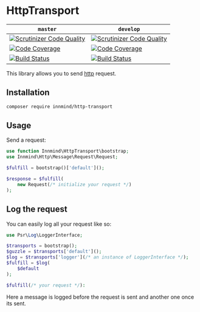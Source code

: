 # HttpTransport

| `master` | `develop` |
|----------|-----------|
| [![Scrutinizer Code Quality](https://scrutinizer-ci.com/g/Innmind/HttpTransport/badges/quality-score.png?b=master)](https://scrutinizer-ci.com/g/Innmind/HttpTransport/?branch=master) | [![Scrutinizer Code Quality](https://scrutinizer-ci.com/g/Innmind/HttpTransport/badges/quality-score.png?b=develop)](https://scrutinizer-ci.com/g/Innmind/HttpTransport/?branch=develop) |
| [![Code Coverage](https://scrutinizer-ci.com/g/Innmind/HttpTransport/badges/coverage.png?b=master)](https://scrutinizer-ci.com/g/Innmind/HttpTransport/?branch=master) | [![Code Coverage](https://scrutinizer-ci.com/g/Innmind/HttpTransport/badges/coverage.png?b=develop)](https://scrutinizer-ci.com/g/Innmind/HttpTransport/?branch=develop) |
| [![Build Status](https://scrutinizer-ci.com/g/Innmind/HttpTransport/badges/build.png?b=master)](https://scrutinizer-ci.com/g/Innmind/HttpTransport/build-status/master) | [![Build Status](https://scrutinizer-ci.com/g/Innmind/HttpTransport/badges/build.png?b=develop)](https://scrutinizer-ci.com/g/Innmind/HttpTransport/build-status/develop) |

This library allows you to send [http](https://packagist.org/packages/innmind/http) request.

## Installation

```sh
composer require innmind/http-transport
```

## Usage

Send a request:

```php
use function Innmind\HttpTransport\bootstrap;
use Innmind\Http\Message\Request\Request;

$fulfill = bootstrap()['default']();

$response = $fulfill(
    new Request(/* initialize your request */)
);
```

## Log the request

You can easily log all your request like so:

```php
use Psr\Log\LoggerInterface;

$transports = bootstrap();
$guzzle = $transports['default']();
$log = $transports['logger'](/* an instance of LoggerInterface */);
$fulfill = $log(
    $default
);

$fulfill(/* your request */):
```

Here a message is logged before the request is sent and another one once its sent.
